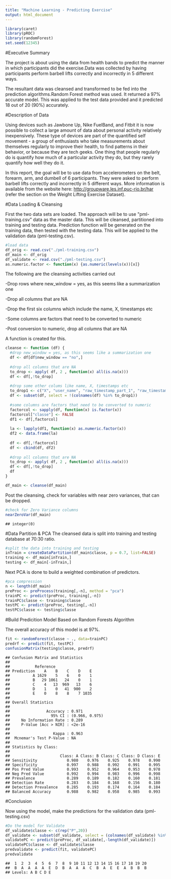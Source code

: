 ```yaml
---
title: "Machine Learning - Predicting Exercise"
output: html_document
---
```


```r
library(caret)
library(pROC)
library(randomForest)
set.seed(12345)
```
#Executive Summary

The project is about using the data from health bands to predict the manner in which participants did the exercise.Data was collected by having participants perform barbell lifts correctly and incorrectly in 5 different ways.

The resultant data was cleansed and transformed to be fed into the prediction algorithms.Random Forest method was used. It returned a 97% accurate model. This was applied to the test data provided and it predicted 18 out of 20 (90%) accurately.

#Description of Data

Using devices such as Jawbone Up, Nike FuelBand, and Fitbit it is now possible to collect a large amount of data about personal activity relatively inexpensively. These type of devices are part of the quantified self movement - a group of enthusiasts who take measurements about themselves regularly to improve their health, to find patterns in their behavior, or because they are tech geeks. One thing that people regularly do is quantify how much of a particular activity they do, but they rarely quantify how well they do it. 

In this report, the goal will be to use data from accelerometers on the belt, forearm, arm, and dumbell of 6 participants. They were asked to perform barbell lifts correctly and incorrectly in 5 different ways. More information is available from the website here: http://groupware.les.inf.puc-rio.br/har (refer the section on the Weight Lifting Exercise Dataset).

#Data Loading & Cleansing

First the two data sets are loaded. The approach will be to use "pml-training.csv" data as the master data. This will be cleansed, partitioned into training and testing data. Prediction function will be generated on the training data, then tested with the testing data. This will be applied to the validation data (pml-testing.csv).

```r
#load data
df_orig <- read.csv("./pml-training.csv")
df_main <- df_orig
df_validate <- read.csv("./pml-testing.csv")
as.numeric.factor <- function(x) {as.numeric(levels(x))[x]}
```

The following are the cleansing activities carried out

-Drop rows where new_window = yes, as this seems like a summarization one

-Drop all columns that are NA

-Drop the first six columns which include the name, X, timestamps etc

-Some columns are factors that need to be converted to numeric

-Post conversion to numeric, drop all columns that are NA

A function is created for this. 

```r
cleanse <- function (df) {
  #drop new_window = yes, as this seems like a summarization one
  df <- df[df$new_window == "no",]
  
  #drop all columns that are NA
  to_drop <- apply( df, 2 , function(x) all(is.na(x))) 
  df <- df[,!to_drop]
  
  #drop some other colums like name, X, timestamps etc
  to_drop1 <- c("X", "user_name", "raw_timestamp_part_1", "raw_timestamp_part_2", "cvtd_timestamp", "new_window", "num_window")
  df <- subset(df, select = !(colnames(df) %in% to_drop1))
  
  #some columns are factors that need to be converted to numeric
  factorcol <- sapply(df, function(x) is.factor(x))
  factorcol["classe"] <- FALSE
  df1 <- df[,factorcol]
    
  la <- lapply(df1, function(x) as.numeric.factor(x))
  df2 <- data.frame(la)
  
  df <- df[,!factorcol]
  df <- cbind(df, df2)
  
  #drop all columns that are NA
  to_drop <- apply( df, 2 , function(x) all(is.na(x))) 
  df <- df[,!to_drop]
  df  
}

df_main <- cleanse(df_main)
```

Post the cleansing, check for variables with near zero variances, that can be dropped. 

```r
#check for Zero Variance columns
nearZeroVar(df_main) 
```

```
## integer(0)
```

#Data Partition & PCA
The cleansed data is split into training and testing database at 70:30 ratio.

```r
#split the data into training and testing
inTrain = createDataPartition(df_main$classe, p = 0.7, list=FALSE)
training <- df_main[inTrain,]
testing <- df_main[-inTrain,]
```

Next PCA is done to build a weighted combination of predictors. 

```r
#pca compression
n <- length(df_main)
preProc <- preProcess(training[,-n], method = "pca")
trainPC <- predict(preProc, training[,-n])
trainPC$classe <- training$classe
testPC <- predict(preProc, testing[,-n])
testPC$classe <- testing$classe
```

#Build Predicition Model Based on Random Forests Algorithm

The overall accuracy of this model is at 97%.


```r
fit <- randomForest(classe ~ ., data=trainPC)
predrf <- predict(fit, testPC)
confusionMatrix(testing$classe, predrf)
```

```
## Confusion Matrix and Statistics
## 
##           Reference
## Prediction    A    B    C    D    E
##          A 1629    5    6    0    1
##          B   29 1061   24    0    1
##          C    4   13  969   13    6
##          D    1    0   41  900    2
##          E    0    8    8    7 1035
## 
## Overall Statistics
##                                         
##                Accuracy : 0.971         
##                  95% CI : (0.966, 0.975)
##     No Information Rate : 0.289         
##     P-Value [Acc > NIR] : <2e-16        
##                                         
##                   Kappa : 0.963         
##  Mcnemar's Test P-Value : NA            
## 
## Statistics by Class:
## 
##                      Class: A Class: B Class: C Class: D Class: E
## Sensitivity             0.980    0.976    0.925    0.978    0.990
## Specificity             0.997    0.988    0.992    0.991    0.995
## Pos Pred Value          0.993    0.952    0.964    0.953    0.978
## Neg Pred Value          0.992    0.994    0.983    0.996    0.998
## Prevalence              0.289    0.189    0.182    0.160    0.181
## Detection Rate          0.283    0.184    0.168    0.156    0.180
## Detection Prevalence    0.285    0.193    0.174    0.164    0.184
## Balanced Accuracy       0.988    0.982    0.958    0.985    0.993
```

#Conclusion

Now using the model, make the predictions for the validation data (pml-testing.csv)

```r
#Do the model for Validate
df_validate$classe <- c(rep("P",20))
df_validate <- subset(df_validate, select = (colnames(df_validate) %in% colnames(df_main)))
validatePC <- predict(preProc, df_validate[,-length(df_validate)])
validatePC$classe <- df_validate$classe
predvalidate <- predict(fit, validatePC)
predvalidate
```

```
##  1  2  3  4  5  6  7  8  9 10 11 12 13 14 15 16 17 18 19 20 
##  B  A  A  A  A  E  D  B  A  A  A  C  B  A  E  E  A  B  B  B 
## Levels: A B C D E
```
